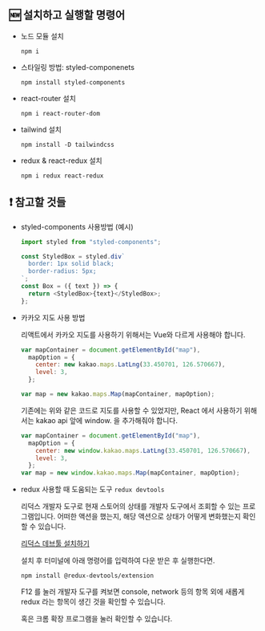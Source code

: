 ## 🆕 설치하고 실행할 명령어

- 노드 모듈 설치

  ```
  npm i
  ```

- 스타일링 방법: styled-componenets

  ```
  npm install styled-components
  ```

- react-router 설치

  ```
  npm i react-router-dom
  ```

- tailwind 설치

  ```
  npm install -D tailwindcss
  ```

- redux & react-redux 설치

  ```
  npm i redux react-redux
  ```

## ❗ 참고할 것들

- styled-components 사용방법 (예시)

  ```javascript
  import styled from "styled-components";

  const StyledBox = styled.div`
    border: 1px solid black;
    border-radius: 5px;
  `;
  const Box = ({ text }) => {
    return <StyledBox>{text}</StyledBox>;
  };
  ```

- 카카오 지도 사용 방법

  리액트에서 카카오 지도를 사용하기 위해서는 Vue와 다르게 사용해야 합니다.

  ```javascript
  var mapContainer = document.getElementById("map"),
    mapOption = {
      center: new kakao.maps.LatLng(33.450701, 126.570667),
      level: 3,
    };

  var map = new kakao.maps.Map(mapContainer, mapOption);
  ```

  기존에는 위와 같은 코드로 지도를 사용할 수 있었지만, React 에서 사용하기 위해서는 kakao api 앞에 window. 을 추가해줘야 합니다.

  ```javascript
  var mapContainer = document.getElementById("map"),
    mapOption = {
      center: new window.kakao.maps.LatLng(33.450701, 126.570667),
      level: 3,
    };
  var map = new window.kakao.maps.Map(mapContainer, mapOption);
  ```

- redux 사용할 때 도움되는 도구 `redux devtools`

  리덕스 개발자 도구로 현재 스토어의 상태를 개발자 도구에서 조회할 수 있는 프로그램입니다. 어떠한 액션을 했는지, 해당 액션으로 상태가 어떻게 변화했는지 확인할 수 있습니다.

  [리덕스 데브툴 설치하기](https://chromewebstore.google.com/detail/redux-devtools/lmhkpmbekcpmknklioeibfkpmmfibljd?hl=ko)

  설치 후 터미널에 아래 명령어를 입력하여 다운 받은 후 실행한다면.

  ```
  npm install @redux-devtools/extension
  ```

  F12 를 눌러 개발자 도구를 켜보면 console, network 등의 항목 외에 새롭게 redux 라는 항목이 생긴 것을 확인할 수 있습니다.

  혹은 크롬 확장 프로그램을 눌러 확인할 수 있습니다.
